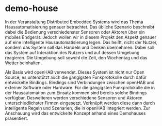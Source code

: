 # demo-house

In der Veranstaltung Distributed Embedded Systems wird das Thema Hausautomatisierung genauer betrachtet. Das übliche Szenario beschreibt dabei die Bedienung verschiedenster Sensoren oder Aktoren über ein mobiles Endgerät. Jedoch wollen wir in diesem Projekt den Aspekt genauer auf eine intelligente Hausautomatisierung legen. Das heißt, nicht der Nutzer, sondern das System soll das Handeln und Denken übernehmen. Dabei soll das System auf Interaktion des Nutzers und auf dessen Umgebung reagieren. Die Umgebung soll sowohl die Zeit, den Wochentag und das Wetter beinhalten.

Als Basis wird openHAB verwendet. Dieses System ist nicht nur Open Source, es unterstützt auch die gängigsten Funkprotokolle durch dafür entwickelte Bindings. Bindings sind Verbindungen zwischen openHAB und externer Software oder Hardware. Für die gängigsten Funkprotokolle die in der Hausautomation zum Einsatz kommen sind bereits solche Bindings verfügbar. Desweiteren werden verschiedene Sensoren und Aktoren unterschiedlichster Firmen eingesetzt. Verknüpft werden diese dann durch intelligente Regeln und Szenarien, die in openHAB integriert werden. Zur Anschauung wird das entwickelte Konzept anhand eines Demohauses präsentiert. 
